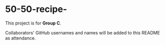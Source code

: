 # 50-50-recipe-

This project is for **Group C**.

Collaborators' GitHub usernames and names will be added to this README as attendance.
